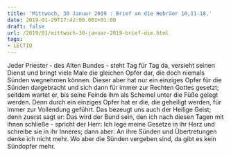 ```yaml
---
title: 'Mittwoch, 30 Januar 2019 : Brief an die Hebräer 10,11-18.'
date: 2019-01-29T17:42:00.001+01:00
draft: false
url: /2019/01/mittwoch-30-januar-2019-brief-die.html
tags: 
- LECTIO
---
```


Jeder Priester - des Alten Bundes - steht Tag für Tag da, versieht seinen Dienst und bringt viele Male die gleichen Opfer dar, die doch niemals Sünden wegnehmen können. Dieser aber hat nur ein einziges Opfer für die Sünden dargebracht und sich dann für immer zur Rechten Gottes gesetzt; seitdem wartet er, bis seine Feinde ihm als Schemel unter die Füße gelegt werden. Denn durch ein einziges Opfer hat er die, die geheiligt werden, für immer zur Vollendung geführt. Das bezeugt uns auch der Heilige Geist; denn zuerst sagt er: Das wird der Bund sein, den ich nach diesen Tagen mit ihnen schließe - spricht der Herr: Ich lege meine Gesetze in ihr Herz und schreibe sie in ihr Inneres; dann aber: An ihre Sünden und Übertretungen denke ich nicht mehr. Wo aber die Sünden vergeben sind, da gibt es kein Sündopfer mehr.